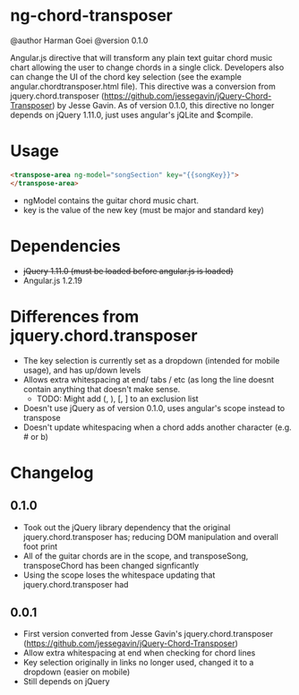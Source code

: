 ng-chord-transposer
===================
@author Harman Goei
@version 0.1.0

Angular.js directive that will transform any plain text guitar chord music chart allowing the user to change chords in a single click. Developers also can change the UI of the chord key selection (see the example angular.chordtransposer.html file). This directive was a conversion from jquery.chord.transposer (https://github.com/jessegavin/jQuery-Chord-Transposer) by Jesse Gavin. As of version 0.1.0, this directive no longer depends on jQuery 1.11.0, just uses angular's jQLite and $compile.

Usage
===
```html
<transpose-area ng-model="songSection" key="{{songKey}}">
</transpose-area>
```
* ngModel contains the guitar chord music chart.
* key is the value of the new key (must be major and standard key)


Dependencies
===
* <s>jQuery 1.11.0 (must be loaded before angular.js is loaded)</s>
* Angular.js 1.2.19


Differences from jquery.chord.transposer
===
* The key selection is currently set as a dropdown (intended for mobile usage), and has up/down levels
* Allows extra whitespacing at end/ tabs / etc (as long the line doesnt contain anything that doesn't make sense.
  * TODO: Might add (, ), [, ] to an exclusion list
* Doesn't use jQuery as of version 0.1.0, uses angular's scope instead to transpose
* Doesn't update whitespacing when a chord adds another character (e.g. # or b)

Changelog
===
0.1.0
---
* Took out the jQuery library dependency that the original jquery.chord.transposer has; reducing DOM manipulation and overall foot print
* All of the guitar chords are in the scope, and transposeSong, transposeChord has been changed signficantly
* Using the scope loses the whitespace updating that jquery.chord.transposer had


0.0.1
---
* First version converted from Jesse Gavin's jquery.chord.transposer (https://github.com/jessegavin/jQuery-Chord-Transposer)
* Allow extra whitespacing at end when checking for chord lines
* Key selection originally in links no longer used, changed it to a dropdown (easier on mobile)
* Still depends on jQuery

